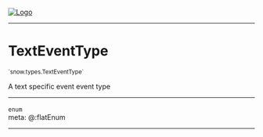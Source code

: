 
[![Logo](../../../images/logo.png)](../../../api/index.html)

---



<h1>TextEventType</h1>
<small>`snow.types.TextEventType`</small>

A text specific event event type

---

`enum`
<span class="meta">
<br/>meta: @:flatEnum
</span>


---

&nbsp;
&nbsp;

